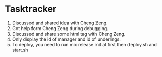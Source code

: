 # Tasktracker

1. Discussed and shared idea with Cheng Zeng.
2. Got help form Cheng Zeng during debugging.
3. Discussed and share some html tag with Cheng Zeng.
4. Only display the id of manager and id of underlings.
5. To deploy, you need to run mix release.init at first then deploy.sh and
   start.sh
